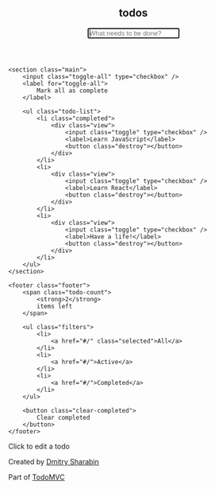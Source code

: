 <section class="todoapp">
	<header class="header">
		<h1>todos</h1>
		<form>
			<input class="new-todo" placeholder="What needs to be done?" autoFocus />
		</form>
	</header>
	
	<section class="main">
		<input class="toggle-all" type="checkbox" />
		<label for="toggle-all">
			Mark all as complete
		</label>

		<ul class="todo-list">
			<li class="completed">
				<div class="view">
					<input class="toggle" type="checkbox" />
					<label>Learn JavaScript</label>
					<button class="destroy"></button>
				</div>
			</li>
			<li>
				<div class="view">
					<input class="toggle" type="checkbox" />
					<label>Learn React</label>
					<button class="destroy"></button>
				</div>
			</li>
			<li>
				<div class="view">
					<input class="toggle" type="checkbox" />
					<label>Have a life!</label>
					<button class="destroy"></button>
				</div>
			</li>
		</ul>
	</section>

	<footer class="footer">
		<span class="todo-count">
			<strong>2</strong>
			items left
		</span>

		<ul class="filters">
			<li>
				<a href="#/" class="selected">All</a>
			</li>
			<li>
				<a href="#/">Active</a>
			</li>
			<li>
				<a href="#/">Completed</a>
			</li>
		</ul>

		<button class="clear-completed">
			Clear completed
		</button>
	</footer>
</section>

<footer class="info">
	<p>Click to edit a todo</p>
	<p>Created by <a href="https://d12n.me/">Dmitry Sharabin</a></p>
	<p>Part of <a href="http://todomvc.com">TodoMVC</a></p>
</footer>
